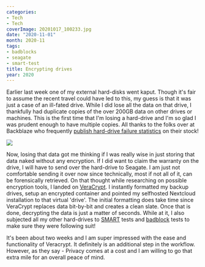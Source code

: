 ```yaml
---
categories:
- Tech
- Tech
coverImage: 20201017_100233.jpg
date: "2020-11-01"
month: 2020-11
tags:
- badblocks
- seagate
- smart-test
title: Encrypting drives
year: 2020
---
```


Earlier last week one of my external hard-disks went kaput. Though it's fair to assume the recent travel could have led to this, my guess is that it was just a case of an ill-fated drive. While I did lose all the data on that drive, I thankfully had duplicate copies of the over 200GB data on other drives or machines. This is the first time that I'm losing a hard-drive and I'm so glad I was prudent enough to have multiple copies. All thanks to the folks over at Backblaze who frequently [publish hard-drive failure statistics](https://www.backblaze.com/blog/category/cloud-storage/hard-drive-stats/) on their stock!

![](images/20201017_100233-1200x1200.jpg)

Now, losing that data got me thinking if I was really wise in just storing that data naked without any encryption. If I did want to claim the warranty on the drive, I will have to send over the hard-drive to Seagate. I am just not comfortable sending it over now since technically, most if not all of it, can be forensically retrieved. On that thought while researching on possible encryption tools, I landed on [VeraCrypt](https://www.veracrypt.fr/). I instantly formatted my backup drives, setup an encrypted container and pointed my selfhosted Nextcloud installation to that virtual 'drive'. The initial formatting does take time since VeraCrypt replaces data bit-by-bit and creates a clean slate. Once that is done, decrypting the data is just a matter of seconds. While at it, I also subjected all my other hard-drives to [SMART](https://en.wikipedia.org/wiki/S.M.A.R.T.) tests and [badblock](https://en.wikipedia.org/wiki/Badblocks) tests to make sure they were following suit!

It's been about two weeks and I am super impressed with the ease and functionality of Veracrypt. It definitely is an additional step in the workflow. However, as they say - Privacy comes at a cost and I am willing to go that extra mile for an overall peace of mind.
